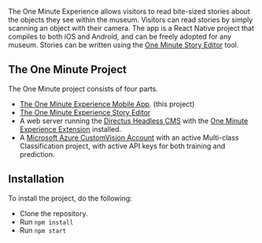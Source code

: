 The One Minute Experience allows visitors to read bite-sized stories about the objects they see within the museum. Visitors can read stories by simply scanning an object with their camera. The app is a React Native project that compiles to both iOS and Android, and can be freely adopted for any museum. Stories can be written using the [One Minute Story Editor](https://github.com/twray/One-Minute-Experience-Story-Editor) tool. 

## The One Minute Project

The One Minute project consists of four parts.

- [The One Minute Experience Mobile App](https://github.com/twray/One-Minute-Experience-Mobile-App). (this project)
- [The One Minute Experience Story Editor](https://github.com/twray/One-Minute-Experience-Story-Editor)
- A web server running the [Directus Headless CMS](https://directus.io/) with the [One Minute Experience Extension](https://github.com/xmacex/OneMinuteExperienceApiV2) installed.
- A [Microsoft Azure CustomVision Account](https://www.customvision.ai/) with an active Multi-class Classification project, with active API keys for both training and prediction.

## Installation

To install the project, do the following:

- Clone the repository.
- Run `npm install`
- Run `npm start`
